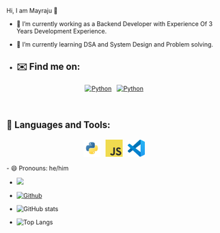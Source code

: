  Hi, I am Mayraju 👋


- 🔭 I’m currently working as a Backend Developer with Experience Of 3 Years Development Experience.
- 🌱 I’m currently learning DSA and System Design and Problem solving.

- ## ✉️ Find me on:


<p align="center">
 <a href="https://www.linkedin.com/in/mayraju-p-09aa50109" target="_blank" rel="noopener noreferrer"> <img src="https://www.flaticon.com/free-icon/linkedin_16183618?term=linkedin&page=1&position=18&origin=tag&related_id=16183618" alt="Python" height="40" style="vertical-align:top; margin:4px;"></a>
 <a href="mailto:mayraju777@gmail.com"> <img src="https://cdn.jsdelivr.net/npm/simple-icons@v3/icons/gmail.svg" alt="Python" height="40" style="vertical-align:top; margin:4px"></a>
</p>

<br />

## 🧰 Languages and Tools:
<p align="center">
<img src="https://raw.githubusercontent.com/github/explore/80688e429a7d4ef2fca1e82350fe8e3517d3494d/topics/python/python.png" alt="Python" height="40" style="vertical-align:top; margin:4px">
<img src="https://raw.githubusercontent.com/github/explore/80688e429a7d4ef2fca1e82350fe8e3517d3494d/topics/javascript/javascript.png" alt="Javascript" height="40" style="vertical-align:top; margin:4px">
<img src="https://raw.githubusercontent.com/github/explore/80688e429a7d4ef2fca1e82350fe8e3517d3494d/topics/visual-studio-code/visual-studio-code.png" alt="VS Code" height="40" style="vertical-align:top; margin:4px">
</p>
- 😄 Pronouns: he/him

- ![](https://visitor-badge.laobi.icu/badge?page_id=Mayraju)

- [![Github](https://img.shields.io/github/followers/Mayraju?label=Follow&style=social)](https://github.com/Mayraju)

- ![GitHub stats](https://github-readme-stats.vercel.app/api?username=Mayraju&show_icons=true&theme=tokyonight)

- ![Top Langs](https://github-readme-stats.vercel.app/api/top-langs/?username=Mayraju&theme=tokyonight)





